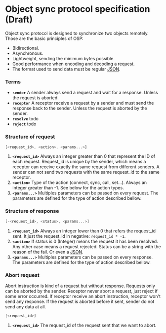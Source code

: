 Object sync protocol specification (Draft)
=======
Object sync protocol is designed to synchronize two objects remotely. 
Those are the basic principles of OSP:
- Bidirectional.
- Asynchronous.
- Lightweight, sending the minimum bytes possible.
- Good performance when encoding and decoding a request.
- The format used to send data must be regular [JSON](https://en.wikipedia.org/wiki/JSON).


### Terms
- **`sender`** A sender always send a request and wait for a response. Unless the request is aborted. 
- **`receptor`** A receptor receive a request by a sender and must send the response back to the sender. Unless the request is aborted by the sender.
- **`resolve`** todo
- **`reject`** todo 



### Structure of request
```js
[<request_id>, <action>, <params...>]
```
1. **`<request_id>`** Always an integer greater than 0 that represent the ID of each request. Request_id is unique by the sender, which means a receptor can receive exactly the same request from different senders. A sender can not send two requests with the same request_id to the same receptor.
2. **`<action>`** Type of the action (connect, sync, call, set...). Always an integer greater than -1. See below for the action types.
3. **`<params...>`** Multiples parameters can be passed on every request. The parameters are defined for the type of action described bellow.




### Structure of response
```js
[-<request_id>, <status>, <params...>]
```
1. **`<request_id>`** Always an integer lower than 0 that refers the request_id sent. It just the request_id in negative: `request_id * -1`.
2. **`<action>`** If status is 0 (Integer) means the request it has been resolved. Any other case means a request rejected. Status can be a string with the reason of the fail. Or even a [JSON](https://en.wikipedia.org/wiki/JSON).
3. **`<params...>`** Multiples parameters can be passed on every response. The parameters are defined for the type of action described bellow.




### Abort request
Abort instruction is kind of a request but without response.
Requests only can be aborted by the sender. Receptor never abort a request, just reject if some error occurred. If receptor receive an abort instruction, receptor won't send any response.
If the request is aborted before it sent, sender do not send any data at all. 
```js
[<request_id>]
```
1. **`<request_id>`** The request_id of the request sent that we want to abort.

